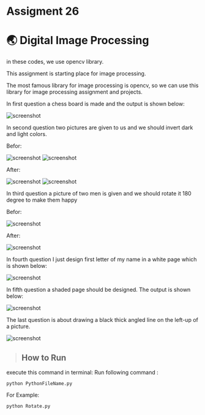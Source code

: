 # Assigment 26

# 🌏 Digital Image Processing

in these codes, we use opencv library.

This assignment is starting place for image processing.


The most famous library for image processing is opencv, so we can use this library for image processing assignment and projects.


In first question a chess board is made and the output is shown below:


![screenshot](Chess_Board\ChessBoard.jpg)

In second question two pictures are given to us and we should invert dark and light colors.

Befor:

![screenshot](Invert_Color\Man.jpg)
![screenshot](Invert_Color\Woman.jpg)

After:

![screenshot](Invert_Color\Invert_Man.jpg)
![screenshot](Invert_Color\Invert_Woman.jpg)

In third question a picture of two men is given and we should rotate it 180 degree to make them happy 

Befor:

![screenshot](Rotate\Angry_men.jpg)

After:


![screenshot](Rotate\Happy_men.jpg)

In fourth question I just design first letter of my name in a white page which is shown below:

![screenshot](Name_Character\H.jpg)

In fifth question a shaded page should be designed. The output is shown below:

![screenshot](Gradient\Gradient.jpg)

The last question is about drawing a black thick angled line on the left-up of a picture. 


![screenshot](Black_Tape\Black_Tape.jpg)


>## How to Run
execute this command in terminal:
Run following command :
```
python PythonFileName.py
```
For Example:
```
python Rotate.py
```
